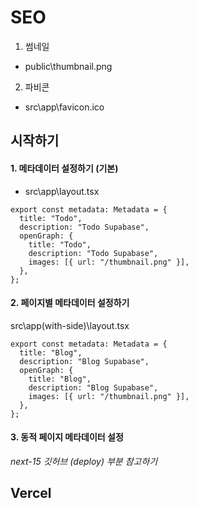 # SEO

1. 썸네일

- public\thumbnail.png

2. 파비콘

- src\app\favicon.ico

## 시작하기

#### 1. 메타데이터 설정하기 (기본)

- src\app\layout.tsx

```tsx
export const metadata: Metadata = {
  title: "Todo",
  description: "Todo Supabase",
  openGraph: {
    title: "Todo",
    description: "Todo Supabase",
    images: [{ url: "/thumbnail.png" }],
  },
};
```

#### 2. 페이지별 메타데이터 설정하기

src\app\(with-side)\layout.tsx

```tsx
export const metadata: Metadata = {
  title: "Blog",
  description: "Blog Supabase",
  openGraph: {
    title: "Blog",
    description: "Blog Supabase",
    images: [{ url: "/thumbnail.png" }],
  },
};
```

#### 3. 동적 페이지 메타데이터 설정

_next-15 깃허브 (deploy) 부분 참고하기_

## Vercel

